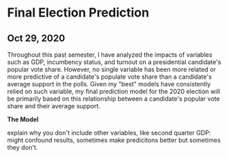 # Final Election Prediction
## Oct 29, 2020

Throughout this past semester, I have analyzed the impacts of variables such as GDP, incumbency status, and turnout on a presidential candidate's popular vote share. However, no single variable has been more related or more predictive of a candidate's populate vote share than a candidate's average support in the polls. Given my "best" models have consistently relied on such variable, my final prediction model for the 2020 election will be primarily based on this relationship between a candidate's popular vote share and their average support.  

**The Model** 

explain why you don't include other variables, like second quarter GDP: might confound results, sometimes make predicitons better but sometimes they don't. 
